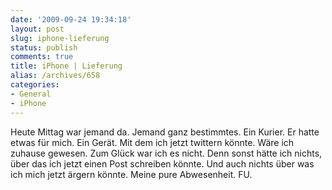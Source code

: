 ```yaml
---
date: '2009-09-24 19:34:18'
layout: post
slug: iphone-lieferung
status: publish
comments: true
title: iPhone | Lieferung
alias: /archives/658
categories:
- General
- iPhone
---
```


Heute Mittag war jemand da. Jemand ganz bestimmtes. Ein Kurier. Er hatte etwas für mich. Ein Gerät. Mit dem ich jetzt twittern könnte. Wäre ich zuhause gewesen. Zum Glück war ich es nicht. Denn sonst hätte ich nichts, über das ich jetzt einen Post schreiben könnte. Und auch nichts über was ich mich jetzt ärgern könnte. Meine pure Abwesenheit. FU.

